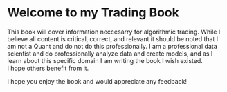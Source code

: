 # Welcome to my Trading Book

This book will cover information neccesarry for algorithmic trading.  While I believe all content is critical, correct, and 
relevant it should be noted that I am not a Quant and do not do this professionally. I am a professional data scientist and
do professionally analyze data and create models, and as I learn about this specific domain I am writing the book I wish existed.  
I hope others benefit from it.


I hope you enjoy the book and would appreciate any feedback!


```{tableofcontents}
```
